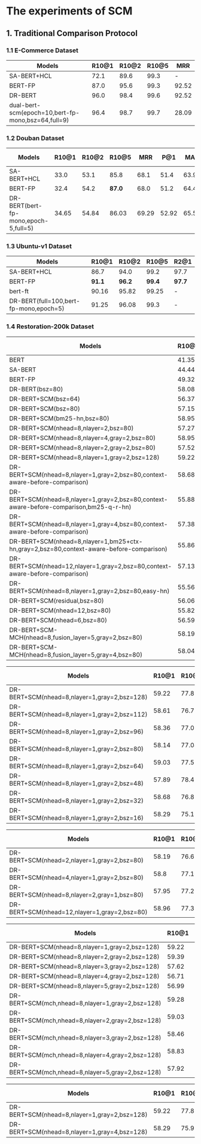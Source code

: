 # The experiments of SCM

## 1. Traditional Comparison Protocol

### 1.1 E-Commerce Dataset

| Models             | R10@1 | R10@2 | R10@5 | MRR   |
| ------------------ | ----- | ----- | ----- | ----- |
| SA-BERT+HCL        | 72.1  | 89.6  | 99.3  | -     |
| BERT-FP            | 87.0  | 95.6  | 99.3  | 92.52 |
| DR-BERT            | 96.0  | 98.4  | 99.6  | 92.52 |
| dual-bert-scm(epoch=10,bert-fp-mono,bsz=64,full=9)      |  96.4 | 98.7  | 99.7  | 28.09 |

### 1.2 Douban Dataset

<!-- ablation study of the fine-grained degree -->
| Models             | R10@1 | R10@2 | R10@5 | MRR   |  P@1  |  MAP   | Time Cost(ms) |
| ------------------ | ----- | ----- | ----- | ----- | ----- | ------ | --------- |
| SA-BERT+HCL        | 33.0  | 53.1  | 85.8  | 68.1  | 51.4  | 63.9   |           |
| BERT-FP            | 32.4  | 54.2  | **87.0**  | 68.0  | 51.2  | 64.4   |  64775.34        |
| DR-BERT(bert-fp-mono,epoch-5,full=5)            | 34.65  | 54.84  | 86.03  | 69.29  | 52.92  | 65.53   |  24.72        |

### 1.3 Ubuntu-v1 Dataset

<!-- seed=0; bsz=64; max_len=256,64; epoch=10(bert-ft=5); lr=5e-5; warmup_ratio=0.0l grad_clip=5.0;-->
| Models         | R10@1 | R10@2 | R10@5 | R2@1   |
| -------------- | ----- | ----- | ----- | ------ |
| SA-BERT+HCL    | 86.7  | 94.0  | 99.2  | 97.7   |
| BERT-FP        | **91.1**  | **96.2**  | **99.4**  | **97.7**   |
| bert-ft        | 90.16 | 95.82 | 99.25 | - |
| DR-BERT(full=100,bert-fp-mono,epoch=5)      | 91.25 | 96.08 | 99.3 | - |

### 1.4 Restoration-200k Dataset


<!-- validation during training -->
<!-- conclusio: (1) more fusion encoder layer is not useful, leads to lower validation performance; (2) hard negative is necessary; (3) more heads in MHA seems useful; (4) context-aware before comparison is useful; (5) bigger transformer decoder capacity is not useful (SCMHN2); (5) innert context negative is bad; -->
| Models             | R10@1 | R10@2 | R10@5 | MRR   |  P@1  |  MAP   | Time Cost(ms) |
| ------------------ | ----- | ----- | ----- | ----- | ----- | ------ | --------- |
| BERT               | 41.35 | 61.84 | 88.21 | 64.35 | 45.96 | 63.18  | 14800.94  |
| SA-BERT            | 44.44 | 65.3  | 92.17 | 66.97 | 48.79 | 66.03  | 15135.32  |
| BERT-FP            | 49.32 | 69.89 | 91.86 | 70.81 | 54.55 | 69.8   | 21150.52  |
| DR-BERT(bsz=80)    | 58.08 | 75.86 | 94.42 | 77.81 | 64.34 | 75.82   | 24.23  |
| DR-BERT+SCM(bsz=64)       | 56.37 | 75.42 | 94.44 | 75.99 | 62.53 | 74.82  | 28.06  |
| DR-BERT+SCM(bsz=80)       | 57.15 | 74.23 | 93.94 | 76.32 | 63.43 | 74.89  | 28.21  |
| DR-BERT+SCM(bm25-hn,bsz=80)       | 58.95 | 76.81 | 93.85 | 77.5 | 64.65 | 76.33  | 28.15  |
| DR-BERT+SCM(nhead=8,nlayer=2,bsz=80)       | 57.27 | 74.65 | 94.47 | 76.5 | 63.33 | 75.21 | 26.55 |
| DR-BERT+SCM(nhead=8,nlayer=4,gray=2,bsz=80)       | 58.95 | 76.81 | 93.85 | 77.50 | 64.65 | 76.33 | 26.45 |
| DR-BERT+SCM(nhead=8,nlayer=2,gray=2,bsz=80)       | 57.52 | 77.27 | 94.33 | 77.11 | 63.23 | 75.98 | 26.45 |
| DR-BERT+SCM(nhead=8,nlayer=1,gray=2,bsz=128)       | 59.22 | 77.89 | 94.43 | 78.18 | 65.35 | 76.91 | 25.04 |
| DR-BERT+SCM(nhead=8,nlayer=1,gray=2,bsz=80,context-aware-before-comparison)       | 58.68 | 77.12 | 94.4  | 77.73 | 64.75 | 76.56 | 25.53 |
| DR-BERT+SCM(nhead=8,nlayer=1,gray=2,bsz=80,context-aware-before-comparison,bm25-q-r-hn)       | 55.88 | 74.07 | 93.31  | 75.24 | 61.52 | 74.2 | 25.52 |
| DR-BERT+SCM(nhead=8,nlayer=1,gray=4,bsz=80,context-aware-before-comparison)       | 57.38 | 76.73 | 93.43 | 76.68 | 63.13 | 75.46 | 25.14 |
| DR-BERT+SCM(nhead=8,nlayer=1,bm25+ctx-hn,gray=2,bsz=80,context-aware-before-comparison)       | 55.86 | 74.82 | 94.25 | 75.84 |  62.02| 74.57 | 24.9 |
| DR-BERT+SCM(nhead=12,nlayer=1,gray=2,bsz=80,context-aware-before-comparison)       | 57.13 | 76.18 | 93.66  | 76.67 | 63.23 | 75.35 | 25.13 |
| DR-BERT+SCM(nhead=8,nlayer=1,gray=2,bsz=80,easy-hn)       | 55.56 | 74.84 | 93.74 | 75.56 | 61.62 | 74.22 | 25.29 |
| DR-BERT+SCM(residual,bsz=80)       | 56.06 | 75.37 | 93.47 |76.06  | 62.32 | 74.67  | 28.4  |
| DR-BERT+SCM(nhead=12,bsz=80)      | 55.82 | 75.3 | 94.1 | 75.83 | 61.92 | 74.52 | 28.84 |
| DR-BERT+SCM(nhead=6,bsz=80)       | 56.59 | 76.88 | 93.3 | 76.5 | 62.93 | 75.13 | 28.19 |
| DR-BERT+SCM-MCH(nhead=8,fusion_layer=5,gray=2,bsz=80)       | 58.19 | 75.2 | 93.52 | 76.93 | 64.24 | 75.67 | 29.92 |
| DR-BERT+SCM-MCH(nhead=8,fusion_layer=5,gray=4,bsz=80)       | 58.04 | 75.68 | 92.81 | 76.81 | 63.74 | 75.64 | 30.58 |

<!-- batch size ablation study -->
| Models             | R10@1 | R10@2 | R10@5 | MRR   |  P@1  |  MAP   | Time Cost(ms) |
| ------------------ | ----- | ----- | ----- | ----- | ----- | ------ | --------- |
| DR-BERT+SCM(nhead=8,nlayer=1,gray=2,bsz=128)      | 59.22 | 77.89 | 94.43 | 78.18 | 65.35 | 76.91 | 25.04 |
| DR-BERT+SCM(nhead=8,nlayer=1,gray=2,bsz=112)      | 58.61 | 76.78 | 94.75 | 77.64 | 64.75 | 76.47 | 25.46 |
| DR-BERT+SCM(nhead=8,nlayer=1,gray=2,bsz=96)       | 58.36 | 77.01 | 94.28 | 77.52 | 64.34 | 76.32 | 25.21 |
| DR-BERT+SCM(nhead=8,nlayer=1,gray=2,bsz=80)       | 58.14 | 77.04 | 93.68 | 77.28 | 64.04 | 76.09 | 26.21 |
| DR-BERT+SCM(nhead=8,nlayer=1,gray=2,bsz=64)       | 59.03 | 77.57 | 94.28 | 77.92 | 65.05 | 76.71 | 25.34 |
| DR-BERT+SCM(nhead=8,nlayer=1,gray=2,bsz=48)       | 57.89 | 78.49 | 93.82 | 77.4  | 63.64 | 76.29 | 25.21 |
| DR-BERT+SCM(nhead=8,nlayer=1,gray=2,bsz=32)       | 58.68 | 76.83 | 93.4  | 77.43 | 64.55 | 76.17 | 24.85 |
| DR-BERT+SCM(nhead=8,nlayer=1,gray=2,bsz=16)       | 58.29 | 75.18 | 93.64 | 76.84 | 63.84 | 75.58 | 25.55 |

<!-- head num ablation study -->
| Models             | R10@1 | R10@2 | R10@5 | MRR   |  P@1  |  MAP   | Time Cost(ms) |
| ------------------ | ----- | ----- | ----- | ----- | ----- | ------ | --------- |
| DR-BERT+SCM(nhead=2,nlayer=1,gray=2,bsz=80)       | 58.19 | 76.69 | 93.5  | 77.24 | 64.04 | 76.15 | 25.2 |
| DR-BERT+SCM(nhead=4,nlayer=1,gray=2,bsz=80)       | 58.8  | 77.16 | 93.88 | 77.6  | 64.85 | 76.32 | 25.19 |
| DR-BERT+SCM(nhead=8,nlayer=2,gray=1,bsz=80)       | 57.95 | 77.26 | 94.74 | 77.26 | 64.94 | 76.17 | 26.25 |
| DR-BERT+SCM(nhead=12,nlayer=1,gray=2,bsz=80)      | 58.96 | 77.39 | 93.83 | 77.73 | 64.85 | 76.69 | 25.05 |

<!-- nlayer ablation study -->
| Models             | R10@1 | R10@2 | R10@5 | MRR   |  P@1  |  MAP   | Time Cost(ms) |
| ------------------ | ----- | ----- | ----- | ----- | ----- | ------ | --------- |
| DR-BERT+SCM(nhead=8,nlayer=1,gray=2,bsz=128)       | 59.22 | 77.89 | 94.43 | 78.18 | 65.35 | 76.91 | 25.04 |
| DR-BERT+SCM(nhead=8,nlayer=2,gray=2,bsz=128)       | 59.39 | 79.12 | 95.02 | 78.71 | 65.76 | 77.39 | 26.27 |
| DR-BERT+SCM(nhead=8,nlayer=3,gray=2,bsz=128)       | 57.62 | 77.67 | 94.43 | 77.24 | 63.64 | 76.23 | 27.54 |
| DR-BERT+SCM(nhead=8,nlayer=4,gray=2,bsz=128)       | 56.71 | 75.93 | 93.31 | 76.07 | 62.22 | 75.0  | 28.61 |
| DR-BERT+SCM(nhead=8,nlayer=5,gray=2,bsz=128)       | 56.99 | 73.29 | 92.48 | 75.51 | 62.42 | 74.39 | 29.83 |
| DR-BERT+SCM(mch,nhead=8,nlayer=1,gray=2,bsz=128)   | 59.28 | 76.41 | 94.3 | 77.93 | 65.45 | 76.74 | 25.6 |
| DR-BERT+SCM(mch,nhead=8,nlayer=2,gray=2,bsz=128)   | 59.03 | 77.55 | 94.23 | 78.0 | 65.15 | 76.78 | 26.03 |
| DR-BERT+SCM(mch,nhead=8,nlayer=3,gray=2,bsz=128)   | 58.46 | 77.64 | 93.86 | 77.63 | 64.55 | 76.48 | 27.53 |
| DR-BERT+SCM(mch,nhead=8,nlayer=4,gray=2,bsz=128)   | 58.83 | 75.91 | 94.0 | 77.37 | 64.65 | 76.28 | 28.73 |
| DR-BERT+SCM(mch,nhead=8,nlayer=5,gray=2,bsz=128)   | 57.92 | 76.07 | 93.81 | 76.98 | 63.84 | 75.86 | 30.32 |

<!-- gray num ablation study -->
| Models             | R10@1 | R10@2 | R10@5 | MRR   |  P@1  |  MAP   | Time Cost(ms) |
| ------------------ | ----- | ----- | ----- | ----- | ----- | ------ | --------- |
| DR-BERT+SCM(nhead=8,nlayer=1,gray=2,bsz=128)       | 59.22 | 77.89 | 94.43 | 78.18 | 65.35 | 76.91 | 25.04 |
| DR-BERT+SCM(nhead=8,nlayer=1,gray=4,bsz=128)       | 58.29 | 75.95 | 93.41 | 77.11 | 64.24 | 75.94 | 25.13 |
